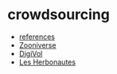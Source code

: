 # crowdsourcing
- [references](./biblio)
- [Zooniverse](./Zooniverse_NfN)
- [DigiVol](./DigiVol)
- [Les Herbonautes](./lesherbonautes)
